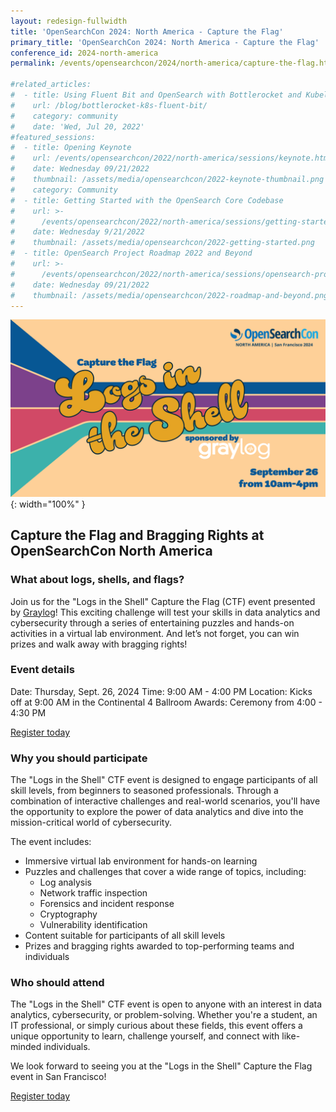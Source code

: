 ```yaml
---
layout: redesign-fullwidth
title: 'OpenSearchCon 2024: North America - Capture the Flag'
primary_title: 'OpenSearchCon 2024: North America - Capture the Flag'
conference_id: 2024-north-america
permalink: /events/opensearchcon/2024/north-america/capture-the-flag.html

#related_articles:
#  - title: Using Fluent Bit and OpenSearch with Bottlerocket and Kubelet logs
#    url: /blog/bottlerocket-k8s-fluent-bit/
#    category: community
#    date: 'Wed, Jul 20, 2022'
#featured_sessions:
#  - title: Opening Keynote
#    url: /events/opensearchcon/2022/north-america/sessions/keynote.html
#    date: Wednesday 09/21/2022
#    thumbnail: /assets/media/opensearchcon/2022-keynote-thumbnail.png
#    category: Community
#  - title: Getting Started with the OpenSearch Core Codebase
#    url: >-
#      /events/opensearchcon/2022/north-america/sessions/getting-started-with-opensearch-core-codebase.html
#    date: Wednesday 9/21/2022
#    thumbnail: /assets/media/opensearchcon/2022-getting-started.png
#  - title: OpenSearch Project Roadmap 2022 and Beyond
#    url: >-
#      /events/opensearchcon/2022/north-america/sessions/opensearch-project-roadmap-2022-and-beyond.html
#    date: Wednesday 09/21/2022
#    thumbnail: /assets/media/opensearchcon/2022-roadmap-and-beyond.png
---
```

![capture the flag banner](/assets/media/opensearchcon/2024/capture-the-flag.png){: width="100%" }

## Capture the Flag and Bragging Rights at OpenSearchCon North America

### What  about logs, shells, and flags?

Join us for the "Logs in the Shell" Capture the Flag (CTF) event presented by [Graylog](https://opensearch.org/partners/graylog.html)! This exciting challenge will test your skills in data analytics and cybersecurity through a series of entertaining puzzles and hands-on activities in a virtual lab environment. And let’s not forget, you can win prizes and walk away with bragging rights!

### Event details

Date:  Thursday, Sept. 26, 2024
Time:  9:00 AM - 4:00 PM
Location: Kicks off at 9:00 AM in the Continental 4 Ballroom
Awards: Ceremony from 4:00 - 4:30 PM

<a role="button" target="_blank" class="btn btn-primary" href="https://airtable.com/appWltifOss0C1Ze3/pagKjDHOEPqWvQDnw/form">Register today</a>



### Why you should participate

The "Logs in the Shell" CTF event is designed to engage participants of all skill levels, from beginners to seasoned professionals. Through a combination of interactive challenges and real-world scenarios, you'll have the opportunity to explore the power of data analytics and dive into the mission-critical world of cybersecurity.

The event includes:

* Immersive virtual lab environment for hands-on learning
* Puzzles and challenges that cover a wide range of topics, including:
    * Log analysis
    * Network traffic inspection
    * Forensics and incident response
    * Cryptography
    * Vulnerability identification
* Content suitable for participants of all skill levels
* Prizes and bragging rights awarded to top-performing teams and individuals

### Who should attend

The "Logs in the Shell" CTF event is open to anyone with an interest in data analytics, cybersecurity, or problem-solving. Whether you're a student, an IT professional, or simply curious about these fields, this event offers a unique opportunity to learn, challenge yourself, and connect with like-minded individuals.

We look forward to seeing you at the "Logs in the Shell" Capture the Flag event in San Francisco!

<a role="button" target="_blank" class="btn btn-primary" href="https://airtable.com/appWltifOss0C1Ze3/pagKjDHOEPqWvQDnw/form">Register today</a>
